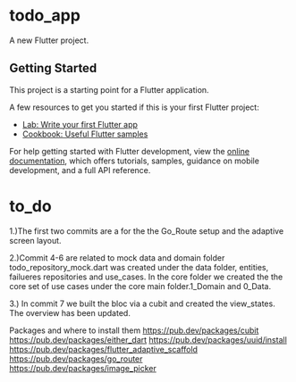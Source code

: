 # todo_app

A new Flutter project.

## Getting Started

This project is a starting point for a Flutter application.

A few resources to get you started if this is your first Flutter project:

- [Lab: Write your first Flutter app](https://docs.flutter.dev/get-started/codelab)
- [Cookbook: Useful Flutter samples](https://docs.flutter.dev/cookbook)

For help getting started with Flutter development, view the
[online documentation](https://docs.flutter.dev/), which offers tutorials,
samples, guidance on mobile development, and a full API reference.

# to_do

1.)The first two commits are a for the the Go_Route setup and the adaptive screen layout.

2.)Commit 4-6 are related to mock data and domain folder todo_repository_mock.dart was created under the data folder, entities, failueres repositories and use_cases. In the core folder we created the the core set of use cases under the core main folder.1_Domain and 0_Data.

3.) In commit 7 we built the bloc via a cubit and created the view_states. The overview has been updated.

Packages and where to install them
https://pub.dev/packages/cubit
https://pub.dev/packages/either_dart
https://pub.dev/packages/uuid/install
https://pub.dev/packages/flutter_adaptive_scaffold
https://pub.dev/packages/go_router
https://pub.dev/packages/image_picker
